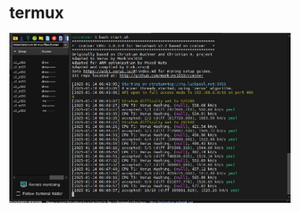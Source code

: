 # termux
<img src="https://github.com/haniefautophile-official/mining-verus/blob/main/nanominer/srbminer/ss.jpg">
